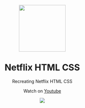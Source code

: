 <h1 align="center">
<br>
  <img src="https://github.com/reginaldop/netflix-html-css/blob/master/images/netflix-logo-2-1.png" width="150">
<br>
<br>
Netflix HTML CSS
</h1>

<p align="center">Recreating Netflix HTML CSS</p>
<p align="center">Watch on <a href="https://www.youtube.com/watch?v=OUIiMnya5Sk">Youtube</a></p>

<div align="center">
  <img align="center" src="https://github.com/reginaldop/netflix-html-css/blob/master/images/netflix.jpg">

</div>

